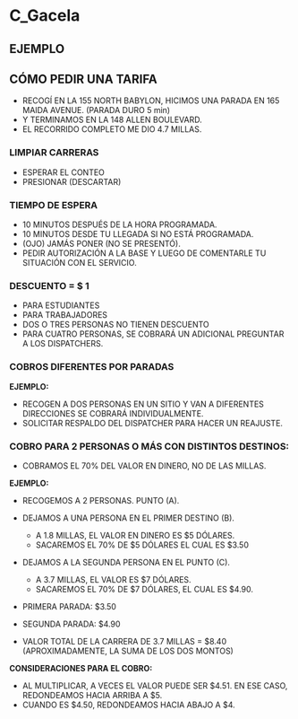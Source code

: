 # C_Gacela
 
## EJEMPLO

## CÓMO PEDIR UNA TARIFA

* RECOGÍ EN LA 155 NORTH BABYLON, HICIMOS UNA PARADA EN 165 MAIDA AVENUE. (PARADA DURO 5 min)
* Y TERMINAMOS EN LA 148 ALLEN BOULEVARD.
* EL RECORRIDO COMPLETO ME DIO 4.7 MILLAS.

### LIMPIAR CARRERAS

- ESPERAR EL CONTEO
- PRESIONAR (DESCARTAR)

### TIEMPO DE ESPERA

- 10 MINUTOS DESPUÉS DE LA HORA PROGRAMADA.
- 10 MINUTOS DESDE TU LLEGADA SI NO ESTÁ PROGRAMADA.
- (OJO) JAMÁS PONER (NO SE PRESENTÓ).
- PEDIR AUTORIZACIÓN A LA BASE Y LUEGO DE COMENTARLE TU SITUACIÓN CON EL SERVICIO.


### DESCUENTO = $ 1

* PARA ESTUDIANTES
* PARA TRABAJADORES
* DOS O TRES PERSONAS NO TIENEN DESCUENTO
* PARA CUATRO PERSONAS, SE COBRARÁ UN ADICIONAL PREGUNTAR A LOS DISPATCHERS.

### COBROS DIFERENTES POR PARADAS

**EJEMPLO:**

* RECOGEN A DOS PERSONAS EN UN SITIO Y VAN A DIFERENTES DIRECCIONES SE COBRARÁ INDIVIDUALMENTE.
* SOLICITAR RESPALDO DEL DISPATCHER PARA HACER UN REAJUSTE.

### COBRO PARA 2 PERSONAS O MÁS CON DISTINTOS DESTINOS:

* COBRAMOS EL 70% DEL VALOR EN DINERO, NO DE LAS MILLAS.

**EJEMPLO:**

* RECOGEMOS A 2 PERSONAS. PUNTO (A).
* DEJAMOS A UNA PERSONA EN EL PRIMER DESTINO (B).
    * A 1.8 MILLAS, EL VALOR EN DINERO ES $5 DÓLARES.
    * SACAREMOS EL 70% DE $5 DÓLARES EL CUAL ES $3.50
* DEJAMOS A LA SEGUNDA PERSONA EN EL PUNTO (C).
    * A 3.7 MILLAS, EL VALOR ES $7 DÓLARES.
    * SACAREMOS EL 70% DE $7 DÓLARES, EL CUAL ES $4.90.

* PRIMERA PARADA: $3.50
* SEGUNDA PARADA: $4.90
* VALOR TOTAL DE LA CARRERA DE 3.7 MILLAS = $8.40 (APROXIMADAMENTE, LA SUMA DE LOS DOS MONTOS)

**CONSIDERACIONES PARA EL COBRO:**

* AL MULTIPLICAR, A VECES EL VALOR PUEDE SER $4.51. EN ESE CASO, REDONDEAMOS HACIA ARRIBA A $5.
* CUANDO ES $4.50, REDONDEAMOS HACIA ABAJO A $4.


